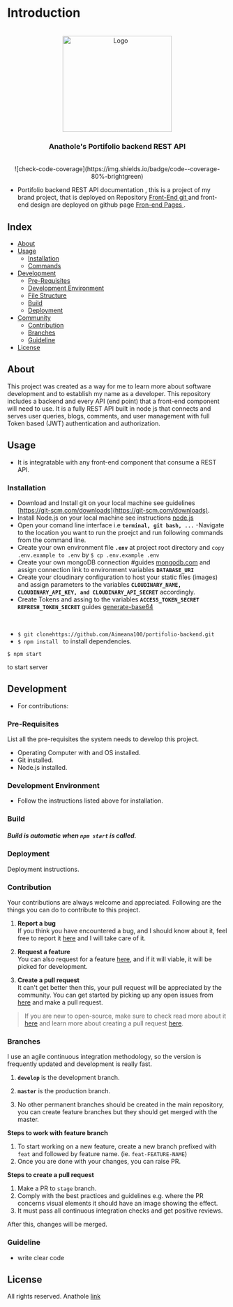 # Introduction
<!-- PROJECT LOGO and Intro -->
<br />
<div align="center">
  <a href="https://github.com/othneildrew/Best-README-Template">
    <img src="https://res.cloudinary.com/dzo0qlxfd/image/upload/v1673948488/IMG_20230108_100520_792_gnatzw.jpg" alt="Logo" width="250" height="220">
  </a>

  <h3 align="center"> Anathole's Portifolio backend REST API </h3>
  <br>
  ![check-code-coverage](https://img.shields.io/badge/code--coverage-80%-brightgreen)

</div>


- Portifolio backend REST API documentation , this is a project of my brand project, that is deployed on Repository <a href="https://github.com/Aimeana100/portifolio" target="_blank" > Front-End git </a> and front-end design are deployed on github page <a href="https://github.com" target="_blank" > Fron-end Pages </a>.

## Index

- [About](#about)
- [Usage](#usage)
  - [Installation](#installation)
  - [Commands](#commands)
- [Development](#development)
  - [Pre-Requisites](#pre-requisites)
  - [Development Environment](#development-environment)
  - [File Structure](#file-structure)
  - [Build](#build)  
  - [Deployment](#deployment)  
- [Community](#community)
  - [Contribution](#contribution)
  - [Branches](#branches)
  - [Guideline](guideline)  
- [License](#license)

## About
This project was created as a way for me to learn more about software development and to establish my name as a developer. This repository includes a backend and every API (end point) that a front-end component will need to use. It is a fully REST API built in node js that connects and serves user queries, blogs, comments, and user management with full Token based (JWT) authentication and authorization.
## Usage

- It is integratable with any front-end component that consume a REST API.
### Installation

- Download and Install git on your local machine see guidelines [https://git-scm.com/downloads](https://git-scm.com/downloads).
- Install Node.js on your local machine see instructions  [node.js](https://nodejs.org/)
- Open your comand line interface i.e **`terminal, git bash, ...`** 
-Navigate to the location you want to run the proejct and run following commands from the command line.
- Create your own environment file **`.env`** at project root directory and `copy .env.example to .env` by ``$ cp .env.example .env``
- Create your own mongoDB connection #guides [mongodb.com](https://www.mongodb.com/)  and assign connection link to environment variables **`DATABASE_URI`** 
- Create your cloudinary configuration to host your static files (images) and assign parameters to the variables   **`CLOUDINARY_NAME,
CLOUDINARY_API_KEY, and
CLOUDINARY_API_SECRET`** accordingly.
- Create Tokens and assing to the variables **``ACCESS_TOKEN_SECRET
REFRESH_TOKEN_SECRET``** guides [generate-base64](https://generate.plus/en/base64) 


<br>

- ``
$ git clonehttps://github.com/Aimeana100/portifolio-backend.git
 ``
 - ``$ npm install `` to install dependencies.

```
$ npm start
``` 
to start server


## Development
- For contributions: 
### Pre-Requisites
List all the pre-requisites the system needs to develop this project.
- Operating Computer with and OS installed.
- Git installed.
- Node.js installed.


### Development Environment
- Follow the instructions listed above for installation.

### Build
##### Build is automatic when `npm start` is called.

### Deployment
Deployment instructions.


### Contribution

 Your contributions are always welcome and appreciated. Following are the things you can do to contribute to this project.

 1. **Report a bug** <br>
 If you think you have encountered a bug, and I should know about it, feel free to report it [here]() and I will take care of it.

 2. **Request a feature** <br>
 You can also request for a feature [here](), and if it will viable, it will be picked for development.  

 3. **Create a pull request** <br>
 It can't get better then this, your pull request will be appreciated by the community. You can get started by picking up any open issues from [here]() and make a pull request.

 > If you are new to open-source, make sure to check read more about it [here](https://www.digitalocean.com/community/tutorial_series/an-introduction-to-open-source) and learn more about creating a pull request [here](https://www.digitalocean.com/community/tutorials/how-to-create-a-pull-request-on-github).


### Branches

 I use an agile continuous integration methodology, so the version is frequently updated and development is really fast.

1. **`develop`** is the development branch.

2. **`master`** is the production branch.

3. No other permanent branches should be created in the main repository, you can create feature branches but they should get merged with the master.

**Steps to work with feature branch**

1. To start working on a new feature, create a new branch prefixed with `feat` and followed by feature name. (ie. `feat-FEATURE-NAME`)
2. Once you are done with your changes, you can raise PR.

**Steps to create a pull request**

1. Make a PR to `stage` branch.
2. Comply with the best practices and guidelines e.g. where the PR concerns visual elements it should have an image showing the effect.
3. It must pass all continuous integration checks and get positive reviews.

After this, changes will be merged.


### Guideline
- write clear code



##  License
All rights reserved.  Anathole [link]()